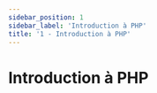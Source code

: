 ```yaml
---
sidebar_position: 1
sidebar_label: 'Introduction à PHP'
title: '1 - Introduction à PHP'
---
```


# Introduction à PHP

